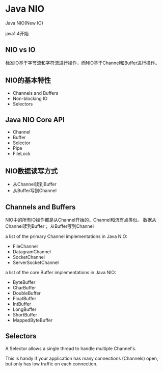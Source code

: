 # Java NIO
Java NIO(New IO)

java1.4开始

## NIO vs IO
标准IO基于字节流和字符流进行操作，而NIO基于Channel和Buffer进行操作。

## NIO的基本特性
 - Channels and Buffers
 - Non-blocking IO
 - Selectors

## Java NIO Core API
 - Channel
 - Buffer
 - Selector
 - Pipe
 - FileLock

## NIO数据读写方式
 - 从Channel读到Buffer
 - 从Buffer写到Channel
 
## Channels and Buffers
NIO中的所有IO操作都是从Channel开始的。Channel和流有点类似。
数据从Channel读到Buffer；
从Buffer写到Channel

a list of the primary Channel implementations in Java NIO:
 - FileChannel
 - DatagramChannel
 - SocketChannel
 - ServerSocketChannel

a list of the core Buffer implementations in Java NIO:
 - ByteBuffer
 - CharBuffer
 - DoubleBuffer
 - FloatBuffer
 - IntBuffer
 - LongBuffer
 - ShortBuffer
 - MappedByteBuffer

## Selectors
A Selector allows a single thread to handle multiple Channel's.

This is handy if your application has many connections (Channels) open, 
but only has low traffic on each connection.